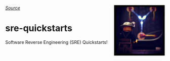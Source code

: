 <img src="assets/flux-capacitor.png" alt="Flux Capacitor" style="width: 160px;" align="right">
<a href="https://search.openverse.engineering/image/4c2eed4b-7c49-4e5a-aa46-e4a733b7c4ab"><em>Source</em></a>

# sre-quickstarts
Software Reverse Engineering (SRE) Quickstarts!
